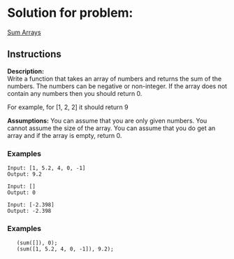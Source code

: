 # Solution for problem:

[Sum Arrays](https://www.codewars.com/kata/53dc54212259ed3d4f00071c/)

## Instructions

**Description:**  
Write a function that takes an array of numbers and returns the sum of the numbers. The numbers can be negative or non-integer. If the array does not contain any numbers then you should return 0.

For example, for [1, 2, 2] it should return 9

**Assumptions:**
You can assume that you are only given numbers.
You cannot assume the size of the array.
You can assume that you do get an array and if the array is empty, return 0.

### Examples

```plaintext
Input: [1, 5.2, 4, 0, -1]
Output: 9.2

Input: []
Output: 0

Input: [-2.398]
Output: -2.398
```

### Examples

```plaintext
   (sum([]), 0);
   (sum([1, 5.2, 4, 0, -1]), 9.2);
```
